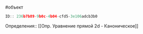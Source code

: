#объект

```javascript
ID:: 236b7b89-9b0c-4b04-cfd5-3e106adcb3b0
```

Определения:: [[Опр. Уравнение прямой 2d - Каноническое]]